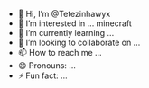 - 👋 Hi, I’m @Tetezinhawyx
- 👀 I’m interested in ... minecraft
- 🌱 I’m currently learning ...
- 💞️ I’m looking to collaborate on ...
- 📫 How to reach me ...
- 😄 Pronouns: ...
- ⚡ Fun fact: ...

<!---
Tetezinhawyx/Tetezinhawyx is a ✨ special ✨ repository because its `README.md` (this file) appears on your GitHub profile.
You can click the Preview link to take a look at your changes.
--->
